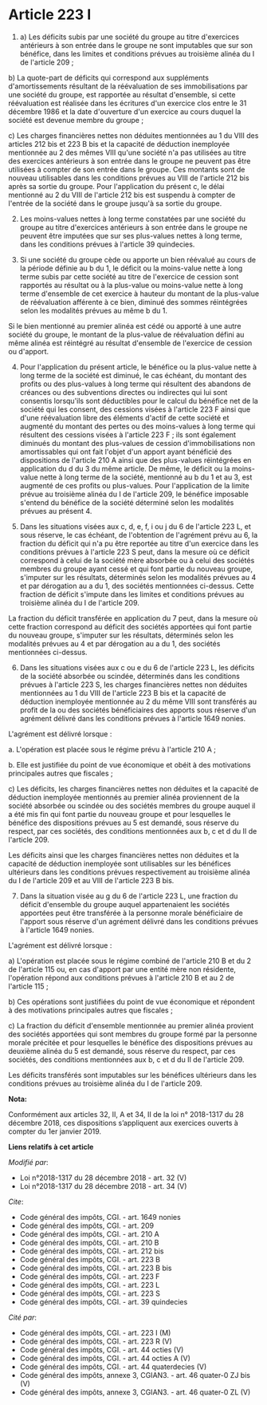 # Article 223 I

1. a) Les déficits subis par une société du groupe au titre d'exercices antérieurs à son entrée dans le groupe ne sont
imputables que sur son bénéfice, dans les limites et conditions prévues au troisième alinéa du I de l'article 209 ;

b) La quote-part de déficits qui correspond aux suppléments d'amortissements résultant de la réévaluation de ses
immobilisations par une société du groupe, est rapportée au résultat d'ensemble, si cette réévaluation est réalisée dans les
écritures d'un exercice clos entre le 31 décembre 1986 et la date d'ouverture d'un exercice au cours duquel la société est
devenue membre du groupe ;

c) Les charges financières nettes non déduites mentionnées au 1 du VIII des articles 212 bis et 223 B bis et la capacité de
déduction inemployée mentionnée au 2 des mêmes VIII qu'une société n'a pas utilisées au titre des exercices antérieurs à son
entrée dans le groupe ne peuvent pas être utilisées à compter de son entrée dans le groupe. Ces montants sont de nouveau
utilisables dans les conditions prévues au VIII de l'article 212 bis après sa sortie du groupe. Pour l'application du présent
c, le délai mentionné au 2 du VIII de l'article 212 bis est suspendu à compter de l'entrée de la société dans le groupe
jusqu'à sa sortie du groupe.

2. Les moins-values nettes à long terme constatées par une société du groupe au titre d'exercices antérieurs à son entrée
dans le groupe ne peuvent être imputées que sur ses plus-values nettes à long terme, dans les conditions prévues à l'article
39 quindecies.

3. Si une société du groupe cède ou apporte un bien réévalué au cours de la période définie au b du 1, le déficit ou la
moins-value nette à long terme subis par cette société au titre de l'exercice de cession sont rapportés au résultat ou à la
plus-value ou moins-value nette à long terme d'ensemble de cet exercice à hauteur du montant de la plus-value de réévaluation
afférente à ce bien, diminué des sommes réintégrées selon les modalités prévues au même b du 1.

Si le bien mentionné au premier alinéa est cédé ou apporté à une autre société du groupe, le montant de la plus-value de
réévaluation défini au même alinéa est réintégré au résultat d'ensemble de l'exercice de cession ou d'apport.

4. Pour l'application du présent article, le bénéfice ou la plus-value nette à long terme de la société est diminué, le cas
échéant, du montant des profits ou des plus-values à long terme qui résultent des abandons de créances ou des subventions
directes ou indirectes qui lui sont consentis lorsqu'ils sont déductibles pour le calcul du bénéfice net de la société qui
les consent, des cessions visées à l'article 223 F ainsi que d'une réévaluation libre des éléments d'actif de cette société
et augmenté du montant des pertes ou des moins-values à long terme qui résultent des cessions visées à l'article 223 F ; ils
sont également diminués du montant des plus-values de cession d'immobilisations non amortissables qui ont fait l'objet d'un
apport ayant bénéficié des dispositions de l'article 210 A ainsi que des plus-values réintégrées en application du d du 3 du
même article. De même, le déficit ou la moins-value nette à long terme de la société, mentionné au b du 1 et au 3, est
augmenté de ces profits ou plus-values. Pour l'application de la limite prévue au troisième alinéa du I de l'article 209, le
bénéfice imposable s'entend du bénéfice de la société déterminé selon les modalités prévues au présent 4.

5. Dans les situations visées aux c, d, e, f, i ou j du 6 de l'article 223 L, et sous réserve, le cas échéant, de l'obtention
de l'agrément prévu au 6, la fraction du déficit qui n'a pu être reportée au titre d'un exercice dans les conditions prévues
à l'article 223 S peut, dans la mesure où ce déficit correspond à celui de la société mère absorbée ou à celui des sociétés
membres du groupe ayant cessé et qui font partie du nouveau groupe, s'imputer sur les résultats, déterminés selon les
modalités prévues au 4 et par dérogation au a du 1, des sociétés mentionnées ci-dessus. Cette fraction de déficit s'impute
dans les limites et conditions prévues au troisième alinéa du I de l'article 209.

La fraction du déficit transférée en application du 7 peut, dans la mesure où cette fraction correspond au déficit des
sociétés apportées qui font partie du nouveau groupe, s'imputer sur les résultats, déterminés selon les modalités prévues au
4 et par dérogation au a du 1, des sociétés mentionnées ci-dessus.

6. Dans les situations visées aux c ou e du 6 de l'article 223 L, les déficits de la société absorbée ou scindée, déterminés
dans les conditions prévues à l'article 223 S, les charges financières nettes non déduites mentionnées au 1 du VIII de
l'article 223 B bis et la capacité de déduction inemployée mentionnée au 2 du même VIII sont transférés au profit de la ou
des sociétés bénéficiaires des apports sous réserve d'un agrément délivré dans les conditions prévues à l'article 1649
nonies.

L'agrément est délivré lorsque :

a. L'opération est placée sous le régime prévu à l'article 210 A ;

b. Elle est justifiée du point de vue économique et obéit à des motivations principales autres que fiscales ;

c) Les déficits, les charges financières nettes non déduites et la capacité de déduction inemployée mentionnés au premier
alinéa proviennent de la société absorbée ou scindée ou des sociétés membres du groupe auquel il a été mis fin qui font
partie du nouveau groupe et pour lesquelles le bénéfice des dispositions prévues au 5 est demandé, sous réserve du respect,
par ces sociétés, des conditions mentionnées aux b, c et d du II de l'article 209.

Les déficits ainsi que les charges financières nettes non déduites et la capacité de déduction inemployée sont utilisables
sur les bénéfices ultérieurs dans les conditions prévues respectivement au troisième alinéa du I de l'article 209 et au VIII
de l'article 223 B bis.

7. Dans la situation visée au g du 6 de l'article 223 L, une fraction du déficit d'ensemble du groupe auquel appartenaient
les sociétés apportées peut être transférée à la personne morale bénéficiaire de l'apport sous réserve d'un agrément délivré
dans les conditions prévues à l'article 1649 nonies.

L'agrément est délivré lorsque :

a) L'opération est placée sous le régime combiné de l'article 210 B et du 2 de l'article 115 ou, en cas d'apport par une
entité mère non résidente, l'opération répond aux conditions prévues à l'article 210 B et au 2 de l'article 115 ;

b) Ces opérations sont justifiées du point de vue économique et répondent à des motivations principales autres que fiscales ;

c) La fraction du déficit d'ensemble mentionnée au premier alinéa provient des sociétés apportées qui sont membres du groupe
formé par la personne morale précitée et pour lesquelles le bénéfice des dispositions prévues au deuxième alinéa du 5 est
demandé, sous réserve du respect, par ces sociétés, des conditions mentionnées aux b, c et d du II de l'article 209.

Les déficits transférés sont imputables sur les bénéfices ultérieurs dans les conditions prévues au troisième alinéa du I de
l'article 209.

**Nota:**

Conformément aux articles 32, II, A et 34, II de la loi n° 2018-1317 du 28 décembre 2018, ces dispositions s’appliquent aux
exercices ouverts à compter du 1er janvier 2019.

**Liens relatifs à cet article**

_Modifié par_:

  - Loi n°2018-1317 du 28 décembre 2018 - art. 32 (V)
  - Loi n°2018-1317 du 28 décembre 2018 - art. 34 (V)

_Cite_:

  - Code général des impôts, CGI. - art. 1649 nonies
  - Code général des impôts, CGI. - art. 209
  - Code général des impôts, CGI. - art. 210 A
  - Code général des impôts, CGI. - art. 210 B
  - Code général des impôts, CGI. - art. 212 bis
  - Code général des impôts, CGI. - art. 223 B
  - Code général des impôts, CGI. - art. 223 B bis
  - Code général des impôts, CGI. - art. 223 F
  - Code général des impôts, CGI. - art. 223 L
  - Code général des impôts, CGI. - art. 223 S
  - Code général des impôts, CGI. - art. 39 quindecies

_Cité par_:

  - Code général des impôts, CGI. - art. 223 I (M)
  - Code général des impôts, CGI. - art. 223 R (V)
  - Code général des impôts, CGI. - art. 44 octies (V)
  - Code général des impôts, CGI. - art. 44 octies A (V)
  - Code général des impôts, CGI. - art. 44 quaterdecies (V)
  - Code général des impôts, annexe 3, CGIAN3. - art. 46 quater-0 ZJ bis (V)
  - Code général des impôts, annexe 3, CGIAN3. - art. 46 quater-0 ZL (V)
